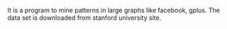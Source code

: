 It is a program to mine patterns in large graphs like facebook, gplus. The data set is downloaded from stanford university site.
